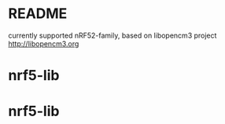 README
======
currently supported nRF52-family, based on libopencm3 project
http://libopencm3.org
# nrf5-lib
# nrf5-lib
